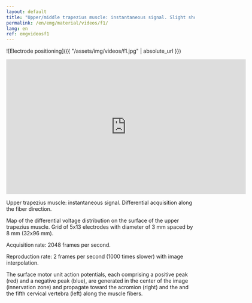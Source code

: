 ```yaml
---
layout: default
title: "Upper/middle trapezius muscle: instantaneous signal. Slight shoulder elevation. "
permalink: /en/emg/material/videos/f1/
lang: en
ref: emgvideosf1
---
```


![Electrode positioning]({{ "/assets/img/videos/f1.jpg" | absolute_url }})

<iframe width="640" height="360" src="https://www.youtube-nocookie.com/embed/Vs6-Qd5-3gY?rel=0&amp;showinfo=0" frameborder="0" gesture="media" allowfullscreen></iframe>

Upper trapezius muscle: instantaneous signal. Differential acquisition along the fiber direction.

Map of the differential voltage distribution on the surface of the upper trapezius muscle. Grid of 5x13 electrodes with diameter of 3 mm spaced by 8 mm (32x96 mm).

Acquisition rate: 2048 frames per second.

Reproduction rate: 2 frames per second (1000 times slower) with image interpolation.

The surface motor unit action potentials, each comprising a positive peak (red) and a negative peak (blue), are generated in the center of the image (innervation zone) and propagate toward the acromion (right) and the and the fifth cervical vertebra (left) along the muscle fibers.
